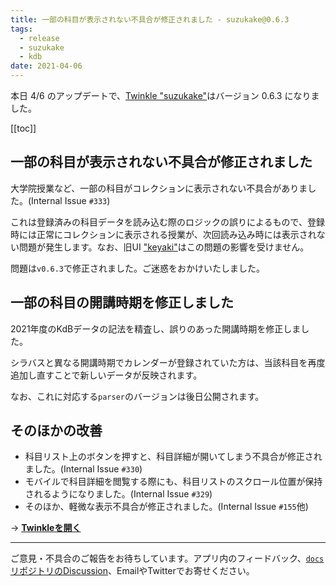 ```yaml
---
title: 一部の科目が表示されない不具合が修正されました - suzukake@0.6.3
tags:
  - release
  - suzukake
  - kdb
date: 2021-04-06
---
```


本日 4/6 のアップデートで、[Twinkle "suzukake"](https://app.twinkle.nandenjin.com)はバージョン 0.6.3 になりました。

[[toc]]

## 一部の科目が表示されない不具合が修正されました

大学院授業など、一部の科目がコレクションに表示されない不具合がありました。(Internal Issue `#333`)

これは登録済みの科目データを読み込む際のロジックの誤りによるもので、登録時には正常にコレクションに表示される授業が、次回読み込み時には表示されない問題が発生します。なお、旧UI ["keyaki"](https://twinkle.nandenjin.com/app)はこの問題の影響を受けません。

問題は`v0.6.3`で修正されました。ご迷惑をおかけいたしました。

## 一部の科目の開講時期を修正しました

2021年度のKdBデータの記法を精査し、誤りのあった開講時期を修正しました。

シラバスと異なる開講時期でカレンダーが登録されていた方は、当該科目を再度追加し直すことで新しいデータが反映されます。

なお、これに対応する`parser`のバージョンは後日公開されます。

## そのほかの改善

- 科目リスト上のボタンを押すと、科目詳細が開いてしまう不具合が修正されました。(Internal Issue `#330`)
- モバイルで科目詳細を閲覧する際にも、科目リストのスクロール位置が保持されるようになりました。(Internal Issue `#329`)
- そのほか、軽微な表示不具合が修正されました。(Internal Issue `#155`他)

-> [**Twinkleを開く**](https://app.twinkle.nandenjin.com)

---

ご意見・不具合のご報告をお待ちしています。アプリ内のフィードバック、[`docs`リポジトリのDiscussion](https://github.com/nandenjin/twinkle-docs/discussions)、EmailやTwitterでお寄せください。
